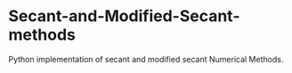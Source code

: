 # Secant-and-Modified-Secant-methods
Python implementation of secant and modified secant Numerical Methods.
